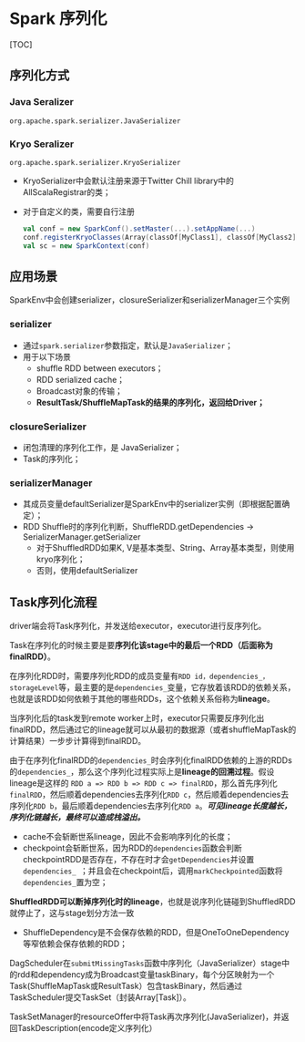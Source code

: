 # Spark 序列化

[TOC]

## 序列化方式

### Java Seralizer

`org.apache.spark.serializer.JavaSerializer`

### Kryo Seralizer

`org.apache.spark.serializer.KryoSerializer`

- KryoSerializer中会默认注册来源于Twitter Chill library中的AllScalaRegistrar的类；

- 对于自定义的类，需要自行注册

  ```scala
  val conf = new SparkConf().setMaster(...).setAppName(...)
  conf.registerKryoClasses(Array(classOf[MyClass1], classOf[MyClass2]))
  val sc = new SparkContext(conf)
  ```

## 应用场景

SparkEnv中会创建serializer，closureSerializer和serializerManager三个实例

### serializer

- 通过`spark.serializer`参数指定，默认是`JavaSerializer`；
- 用于以下场景
  - shuffle RDD between executors；
  - RDD serialized cache；
  - Broadcast对象的传输；
  - **ResultTask/ShuffleMapTask的结果的序列化，返回给Driver；**
### closureSerializer
- 闭包清理的序列化工作，是 JavaSerializer；
- Task的序列化；

### serializerManager

- 其成员变量defaultSerializer是SparkEnv中的serializer实例（即根据配置确定）；
- RDD Shuffle时的序列化判断，ShuffleRDD.getDependencies -> SerializerManager.getSerializer
  - 对于ShuffledRDD如果K, V是基本类型、String、Array基本类型，则使用kryo序列化；
  - 否则，使用defaultSerializer

## Task序列化流程

driver端会将Task序列化，并发送给executor，executor进行反序列化。

Task在序列化的时候主要是要**序列化该stage中的最后一个RDD（后面称为finalRDD）**。

在序列化RDD时，需要序列化RDD的成员变量有`RDD id，dependencies_，storageLevel`等，最主要的是`dependencies_`变量，它存放着该RDD的依赖关系，也就是该RDD如何依赖于其他的哪些RDDs，这个依赖关系俗称为**lineage**。

当序列化后的task发到remote worker上时，executor只需要反序列化出finalRDD，然后通过它的lineage就可以从最初的数据源（或者shuffleMapTask的计算结果）一步步计算得到finalRDD。

由于在序列化finalRDD的`dependencies_`时会序列化finalRDD依赖的上游的RDDs的`dependencies_`，那么这个序列化过程实际上是**lineage的回溯过程**。假设lineage是这样的 `RDD a => RDD b => RDD c => finalRDD`，那么首先序列化`finalRDD`，然后顺着dependencies去序列化`RDD c`，然后顺着dependencies去序列化`RDD b`，最后顺着dependencies去序列化`RDD a`。***可见lineage长度越长，序列化链越长，最终可以造成栈溢出。***

- cache不会斩断世系lineage，因此不会影响序列化的长度；
- checkpoint会斩断世系，因为RDD的`dependencies`函数会判断checkpointRDD是否存在，不存在时才会`getDependencies`并设置`dependencies_ `；并且会在checkpoint后，调用`markCheckpointed`函数将`dependencies_`置为空；

**ShuffledRDD可以断掉序列化时的lineage**，也就是说序列化链碰到ShuffledRDD就停止了，这与stage划分方法一致

- ShuffleDependency是不会保存依赖的RDD，但是OneToOneDependency等窄依赖会保存依赖的RDD；

DagScheduler在`submitMissingTasks`函数中序列化（JavaSerializer）stage中的rdd和dependency成为Broadcast变量taskBinary，每个分区映射为一个Task(ShuffleMapTask或ResultTask）包含taskBinary，然后通过TaskScheduler提交TaskSet（封装Array[Task]）。

TaskSetManager的resourceOffer中将Task再次序列化(JavaSerializer)，并返回TaskDescription(encode定义序列化）